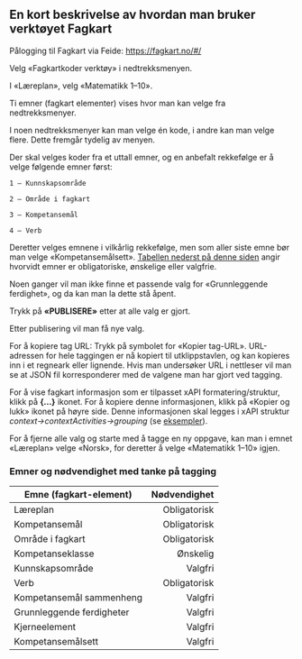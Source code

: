 ## En kort beskrivelse av hvordan man bruker verktøyet Fagkart

Pålogging til Fagkart via Feide: https://fagkart.no/#/

Velg «Fagkartkoder verktøy» i nedtrekksmenyen.

I «Læreplan», velg «Matematikk 1–10».

Ti emner (fagkart elementer) vises hvor man kan velge fra nedtrekksmenyer.

I noen nedtrekksmenyer kan man velge én kode, i andre kan man velge flere. Dette fremgår tydelig av menyen.

Der skal velges koder fra et uttall emner, og en anbefalt rekkefølge er å velge følgende emner først:

	1 — Kunnskapsområde

	2 — Område i fagkart

	3 — Kompetansemål

	4 — Verb

Deretter velges emnene i vilkårlig rekkefølge, men som aller siste emne bør man velge «Kompetansemålsett». [Tabellen nederst på denne siden](#Emner-og-nødvendighet-med-tanke-på-tagging) angir hvorvidt emner er obligatoriske, ønskelige eller valgfrie.

Noen ganger vil man ikke finne et passende valg for «Grunnleggende ferdighet», og da kan man la dette stå åpent.

Trykk på **«PUBLISERE»** etter at alle valg er gjort.

Etter publisering vil man få nye valg.

For å kopiere tag URL: Trykk på symbolet for «Kopier tag-URL». URL-adressen for hele taggingen er nå kopiert til utklippstavlen, og kan kopieres inn i et regneark eller lignende. Hvis man undersøker URL i nettleser vil man se at JSON fil korresponderer med de valgene man har gjort ved tagging. 

For å vise fagkart informasjon som er tilpasset xAPI formatering/struktur, klikk på **{...}** ikonet. For å kopiere denne informasjonen, klikk på «Kopier og lukk» ikonet på høyre side. Denne informasjonen skal legges i xAPI struktur *context->contextActivities->grouping* (se [eksempler](eksempler.md)).

For å fjerne alle valg og starte med å tagge en ny oppgave, kan man i emnet «Læreplan» velge «Norsk», for deretter å velge «Matematikk 1–10» igjen.


### Emner og nødvendighet med tanke på tagging

| Emne (fagkart-element)| Nødvendighet|
|--------------|-----------:|
|Læreplan|Obligatorisk|
|Kompetansemål|Obligatorisk|
|Område i fagkart|Obligatorisk|
|Kompetanseklasse|Ønskelig|
|Kunnskapsområde|Valgfri|
|Verb|Obligatorisk|
|Kompetansemål sammenheng|Valgfri|
|Grunnleggende ferdigheter|Valgfri|
|Kjerneelement|Valgfri|
|Kompetansemålsett|Valgfri|